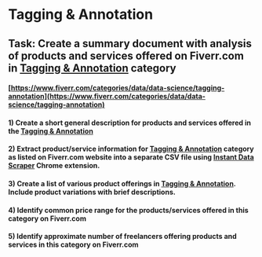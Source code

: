 # Tagging & Annotation
## Task: Create a summary document with analysis of products and services offered on Fiverr.com in [Tagging & Annotation](https://www.fiverr.com/categories/data/data-science/tagging-annotation) category
#### [https://www.fiverr.com/categories/data/data-science/tagging-annotation](https://www.fiverr.com/categories/data/data-science/tagging-annotation)
#### 1) Create a short general description for products and services offered in the [Tagging & Annotation](https://www.fiverr.com/categories/data/data-science/tagging-annotation)
#### 2) Extract product/service information for [Tagging & Annotation](https://www.fiverr.com/categories/data/data-science/tagging-annotation) category as listed on Fiverr.com website into a separate CSV file using [Instant Data Scraper](https://chrome.google.com/webstore/detail/instant-data-scraper/ofaokhiedipichpaobibbnahnkdoiiah) Chrome extension.
#### 3) Create a list of various product offerings in [Tagging & Annotation](https://www.fiverr.com/categories/data/data-science/tagging-annotation). Include product variations with brief descriptions.
#### 4) Identify common price range for the products/services offered in this category on Fiverr.com
#### 5) Identify approximate number of freelancers offering products and services in this category on Fiverr.com
